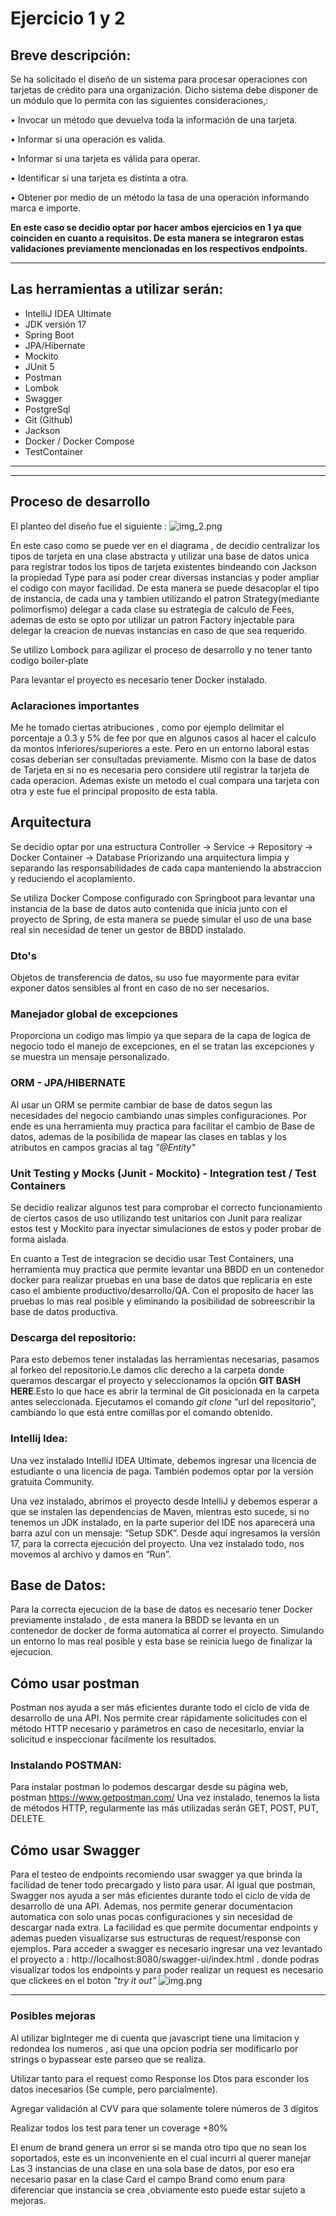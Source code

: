 # Ejercicio 1 y 2 

## Breve descripción:

Se ha solicitado el diseño de un sistema para procesar operaciones con tarjetas de
crédito para una organización. Dicho sistema debe disponer de un módulo que lo
permita con las siguientes consideraciones,:

• Invocar un método que devuelva toda la información de una tarjeta.

• Informar si una operación es valida.

• Informar si una tarjeta es válida para operar.

• Identificar si una tarjeta es distinta a otra.

• Obtener por medio de un método la tasa de una operación informando marca e
importe.

**En este caso se decidio optar por hacer ambos ejercicios en 1 ya que coinciden en cuanto a requisitos.
De esta manera se integraron estas validaciones previamente mencionadas en los respectivos endpoints.**

---

## Las herramientas a utilizar serán:

- IntelliJ IDEA Ultimate
- JDK versión 17
- Spring Boot
- JPA/Hibernate
- Mockito
- JUnit 5
- Postman
- Lombok
- Swagger
- PostgreSql
- Git (Github)
- Jackson
- Docker / Docker Compose
- TestContainer
---
---
## Proceso de desarrollo
El planteo del diseño fue el siguiente :
![img_2.png](img_2.png)

En este caso como se puede ver en el diagrama , de decidio centralizar los tipos de tarjeta en una clase abstracta 
y utilizar una base de datos unica para registrar todos los tipos de tarjeta existentes bindeando con Jackson la propiedad Type para asi poder crear diversas instancias y poder ampliar el codigo con mayor facilidad.
De esta manera se puede desacoplar el tipo de instancia, de cada una y tambien utilizando el patron Strategy(mediante polimorfismo) delegar a cada clase su estrategia de calculo de Fees, ademas de esto 
se opto por utilizar un patron Factory injectable para delegar la creacion de nuevas instancias en caso de que sea requerido.

Se utilizo Lombock para agilizar el proceso de desarrollo y no tener tanto codigo boiler-plate 

Para levantar el proyecto es necesario tener Docker instalado.

### Aclaraciones importantes
Me he tomado ciertas atribuciones , como por ejemplo delimitar el porcentaje a 0.3 y 5% de fee por que en algunos casos al hacer el calculo da montos inferiores/superiores a este.
Pero en un entorno laboral estas cosas deberian ser consultadas previamente. Mismo con la base de datos de Tarjeta en si no es necesaria pero considere util registrar la tarjeta de cada operacion.
Ademas existe un metodo el cual compara una tarjeta con otra y este fue el principal proposito de esta tabla.

## Arquitectura
Se decidio optar por una estructura Controller → Service → Repository → Docker Container → Database
Priorizando una arquitectura limpia y separando las responsabilidades de cada capa manteniendo la abstraccion y reduciendo el acoplamiento.

Se utiliza Docker Compose configurado con Springboot para levantar una instancia de la base de datos auto contenida que inicia junto con el proyecto de Spring, de esta manera se puede simular el uso de una base real sin necesidad de tener un gestor de BBDD instalado.
### Dto's
Objetos de transferencia de datos, su uso fue mayormente para evitar exponer datos sensibles al front en caso de no ser necesarios.

### Manejador global de excepciones
Proporciona un codigo mas limpio ya que separa de la capa de logica de negocio todo el manejo de excepciones, en el se tratan las excepciones y se muestra un mensaje personalizado.


### ORM - JPA/HIBERNATE
Al usar un ORM se permite cambiar de base de datos segun las necesidades del negocio cambiando unas simples configuraciones.
Por ende es una herramienta muy practica para facilitar el cambio de Base de datos, ademas de la posibilida de mapear las clases en tablas
y los atributos en campos gracias al tag _"@Entity"_

### Unit Testing y Mocks (Junit - Mockito) - Integration test / Test Containers
Se decidio realizar algunos test para comprobar el correcto funcionamiento de ciertos casos de uso utilizando test unitarios con Junit para realizar estos test
y Mockito para inyectar simulaciones de estos y poder probar de forma aislada.

En cuanto a Test de integracion se decidio usar Test Containers, una herramienta muy practica que permite levantar una BBDD en un contenedor docker para realizar pruebas
en una base de datos que replicaria en este caso el ambiente productivo/desarrollo/QA. Con el proposito de hacer las pruebas lo mas real posible y eliminando la posibilidad de sobreescribir la base de datos productiva.
### Descarga del repositorio:

Para esto debemos tener instaladas las herramientas necesarias, pasamos al forkeo del repositorio.Le damos clic derecho a la carpeta donde queramos descargar el proyecto y seleccionamos la opción **GIT BASH
HERE**.Esto lo que hace es abrir la terminal de Git posicionada en la carpeta antes seleccionada. Ejecutamos el
comando *git clone* “url del repositorio”, cambiando lo que está entre comillas por el comando obtenido.

### Intellij Idea:

Una vez instalado IntelliJ IDEA Ultimate, debemos ingresar una licencia de estudiante o una licencia de paga. También
podemos optar por la versión gratuita Community.

Una vez instalado, abrimos el proyecto desde IntelliJ y debemos esperar a que se instalen las dependencias de Maven,
mientras esto sucede, si no tenemos un JDK instalado, en la parte superior del IDE nos aparecerá una barra azul con un
mensaje: “Setup SDK”. Desde aquí ingresamos la versión 17, para la correcta ejecución del proyecto. Una vez instalado
todo, nos movemos al archivo y damos en “Run”.

## Base de Datos:

Para la correcta ejecucion de la base de datos es necesario tener Docker previamente instalado , de esta manera la BBDD se levanta en un contenedor de docker de forma automatica al correr el proyecto.
Simulando un entorno lo mas real posible y esta base se reinicia luego de finalizar la ejecucion.

## Cómo usar postman

Postman nos ayuda a ser más eficientes durante todo el ciclo de vida de desarrollo de una API. Nos permite crear
rápidamente solicitudes con el método HTTP necesario y parámetros en caso de necesitarlo, enviar la solicitud e
inspeccionar fácilmente los resultados.

### Instalando POSTMAN:

Para instalar postman lo podemos descargar desde su página web, postman
https://www.getpostman.com/
Una vez instalado, tenemos la lista de métodos HTTP, regularmente las más utilizadas serán GET, POST, PUT, DELETE.

## Cómo usar Swagger
Para el testeo de endpoints recomiendo usar swagger ya que brinda la facilidad de tener todo precargado y listo para usar.
Al igual que postman, Swagger nos ayuda a ser más eficientes durante todo el ciclo de vida de desarrollo de una API.
Ademas, nos permite generar documentacion automatica con solo unas pocas configuraciones y sin necesidad de descargar nada extra.
La facilidad es que permite documentar endpoints y ademas pueden visualizarse sus estructuras de request/response con ejemplos.
Para acceder a swagger es necesario ingresar una vez levantado el proyecto a : http://localhost:8080/swagger-ui/index.html .
donde podras visualizar todos los endpoints y para poder realizar un request es necesario que clickees en el boton _"try it out"_ 
![img.png](img.png)

---

### Posibles mejoras
Al utilizar bigInteger me di cuenta que javascript tiene una limitacion y redondea los numeros , asi que una opcion podria ser modificarlo por strings o bypassear este parseo que se realiza.

Utilizar tanto para el request como Response los Dtos para esconder los datos inecesarios (Se cumple, pero parcialmente).

Agregar validación al CVV para que solamente tolere números de 3 digitos

Realizar todos los test para tener un coverage +80%

El enum de brand genera un error si se manda otro tipo que no sean los soportados, este es un inconveniente en el cual incurri al querer manejar 
Las 3 instancias de una clase en una sola base de datos, por eso era necesario pasar en la clase Card el campo Brand como enum para diferenciar que instancia se crea
,obviamente esto puede estar sujeto a mejoras.